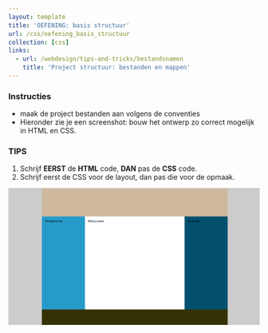 ```yaml
---
layout: template
title: 'OEFENING: basis structuur'
url: /css/oefening_basis_structuur
collection: [css]
links:
  - url: /webdesign/tips-and-tricks/bestandsnamen
    title: 'Project structuur: bestanden en mappen'  
---
```

<div class="highlight">
    <h3>Instructies</h3>
    <ul>
        <li>maak de project bestanden aan volgens de conventies</li>
        <li>Hieronder zie je een screenshot: bouw het ontwerp zo correct mogelijk in HTML en CSS.</li>
    </ul>
</div>

<div class="highlight">
    <h3>TIPS</h3>
    <ol>
        <li>Schrijf <strong>EERST</strong> de <strong>HTML</strong> code, <strong>DAN</strong> pas de <strong>CSS</strong> code.</li>
        <li>Schrijf eerst de CSS voor de layout, dan pas die voor de opmaak.</li>
    </ol>        
</div>

<img src="images/oefening_basis_structuur.png" />